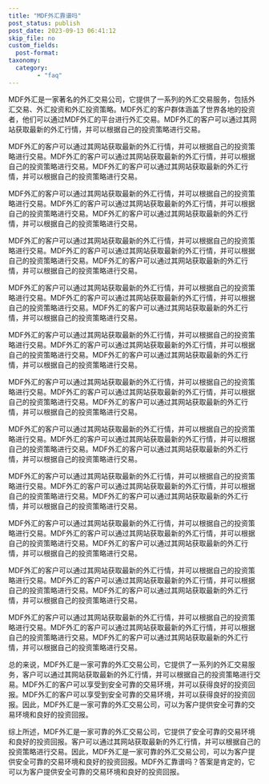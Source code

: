 ```yaml
---
title: "MDF外汇靠谱吗"
post_status: publish
post_date: 2023-09-13 06:41:12
skip_file: no
custom_fields: 
  post-format: 
taxonomy:
  category:
        - "faq"
---
```


MDF外汇是一家著名的外汇交易公司，它提供了一系列的外汇交易服务，包括外汇交易、外汇投资和外汇投资策略。MDF外汇的客户群体涵盖了世界各地的投资者，他们可以通过MDF外汇的平台进行外汇交易。MDF外汇的客户可以通过其网站获取最新的外汇行情，并可以根据自己的投资策略进行交易。

MDF外汇的客户可以通过其网站获取最新的外汇行情，并可以根据自己的投资策略进行交易。MDF外汇的客户可以通过其网站获取最新的外汇行情，并可以根据自己的投资策略进行交易。MDF外汇的客户可以通过其网站获取最新的外汇行情，并可以根据自己的投资策略进行交易。

MDF外汇的客户可以通过其网站获取最新的外汇行情，并可以根据自己的投资策略进行交易。MDF外汇的客户可以通过其网站获取最新的外汇行情，并可以根据自己的投资策略进行交易。MDF外汇的客户可以通过其网站获取最新的外汇行情，并可以根据自己的投资策略进行交易。

MDF外汇的客户可以通过其网站获取最新的外汇行情，并可以根据自己的投资策略进行交易。MDF外汇的客户可以通过其网站获取最新的外汇行情，并可以根据自己的投资策略进行交易。MDF外汇的客户可以通过其网站获取最新的外汇行情，并可以根据自己的投资策略进行交易。

MDF外汇的客户可以通过其网站获取最新的外汇行情，并可以根据自己的投资策略进行交易。MDF外汇的客户可以通过其网站获取最新的外汇行情，并可以根据自己的投资策略进行交易。MDF外汇的客户可以通过其网站获取最新的外汇行情，并可以根据自己的投资策略进行交易。

MDF外汇的客户可以通过其网站获取最新的外汇行情，并可以根据自己的投资策略进行交易。MDF外汇的客户可以通过其网站获取最新的外汇行情，并可以根据自己的投资策略进行交易。MDF外汇的客户可以通过其网站获取最新的外汇行情，并可以根据自己的投资策略进行交易。

MDF外汇的客户可以通过其网站获取最新的外汇行情，并可以根据自己的投资策略进行交易。MDF外汇的客户可以通过其网站获取最新的外汇行情，并可以根据自己的投资策略进行交易。MDF外汇的客户可以通过其网站获取最新的外汇行情，并可以根据自己的投资策略进行交易。

MDF外汇的客户可以通过其网站获取最新的外汇行情，并可以根据自己的投资策略进行交易。MDF外汇的客户可以通过其网站获取最新的外汇行情，并可以根据自己的投资策略进行交易。MDF外汇的客户可以通过其网站获取最新的外汇行情，并可以根据自己的投资策略进行交易。

MDF外汇的客户可以通过其网站获取最新的外汇行情，并可以根据自己的投资策略进行交易。MDF外汇的客户可以通过其网站获取最新的外汇行情，并可以根据自己的投资策略进行交易。MDF外汇的客户可以通过其网站获取最新的外汇行情，并可以根据自己的投资策略进行交易。

MDF外汇的客户可以通过其网站获取最新的外汇行情，并可以根据自己的投资策略进行交易。MDF外汇的客户可以通过其网站获取最新的外汇行情，并可以根据自己的投资策略进行交易。MDF外汇的客户可以通过其网站获取最新的外汇行情，并可以根据自己的投资策略进行交易。

MDF外汇的客户可以通过其网站获取最新的外汇行情，并可以根据自己的投资策略进行交易。MDF外汇的客户可以通过其网站获取最新的外汇行情，并可以根据自己的投资策略进行交易。MDF外汇的客户可以通过其网站获取最新的外汇行情，并可以根据自己的投资策略进行交易。

MDF外汇的客户可以通过其网站获取最新的外汇行情，并可以根据自己的投资策略进行交易。MDF外汇的客户可以通过其网站获取最新的外汇行情，并可以根据自己的投资策略进行交易。MDF外汇的客户可以通过其网站获取最新的外汇行情，并可以根据自己的投资策略进行交易。

总的来说，MDF外汇是一家可靠的外汇交易公司，它提供了一系列的外汇交易服务，客户可以通过其网站获取最新的外汇行情，并可以根据自己的投资策略进行交易。MDF外汇的客户可以享受到安全可靠的交易环境，并可以获得良好的投资回报。MDF外汇的客户可以享受到安全可靠的交易环境，并可以获得良好的投资回报。因此，MDF外汇是一家可靠的外汇交易公司，可以为客户提供安全可靠的交易环境和良好的投资回报。

综上所述，MDF外汇是一家可靠的外汇交易公司，它提供了安全可靠的交易环境和良好的投资回报。客户可以通过其网站获取最新的外汇行情，并可以根据自己的投资策略进行交易。因此，MDF外汇是一家可靠的外汇交易公司，可以为客户提供安全可靠的交易环境和良好的投资回报。MDF外汇靠谱吗？答案是肯定的，它可以为客户提供安全可靠的交易环境和良好的投资回报。
